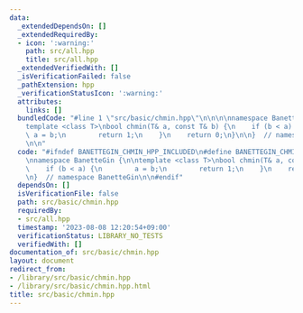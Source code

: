 ```yaml
---
data:
  _extendedDependsOn: []
  _extendedRequiredBy:
  - icon: ':warning:'
    path: src/all.hpp
    title: src/all.hpp
  _extendedVerifiedWith: []
  _isVerificationFailed: false
  _pathExtension: hpp
  _verificationStatusIcon: ':warning:'
  attributes:
    links: []
  bundledCode: "#line 1 \"src/basic/chmin.hpp\"\n\n\n\nnamespace BanetteGin {\n\n\
    template <class T>\nbool chmin(T& a, const T& b) {\n    if (b < a) {\n       \
    \ a = b;\n        return 1;\n    }\n    return 0;\n}\n\n}  // namespace BanetteGin\n\
    \n\n"
  code: "#ifndef BANETTEGIN_CHMIN_HPP_INCLUDED\n#define BANETTEGIN_CHMIN_HPP_INCLUDED\n\
    \nnamespace BanetteGin {\n\ntemplate <class T>\nbool chmin(T& a, const T& b) {\n\
    \    if (b < a) {\n        a = b;\n        return 1;\n    }\n    return 0;\n}\n\
    \n}  // namespace BanetteGin\n\n#endif"
  dependsOn: []
  isVerificationFile: false
  path: src/basic/chmin.hpp
  requiredBy:
  - src/all.hpp
  timestamp: '2023-08-08 12:20:54+09:00'
  verificationStatus: LIBRARY_NO_TESTS
  verifiedWith: []
documentation_of: src/basic/chmin.hpp
layout: document
redirect_from:
- /library/src/basic/chmin.hpp
- /library/src/basic/chmin.hpp.html
title: src/basic/chmin.hpp
---
```

